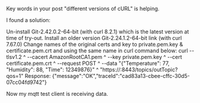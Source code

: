 Key words in your post "different versions of cURL" is helping.

I found a solution:

Un-install Git-2.42.0.2-64-bit (with curl 8.2.1) which is the latest version at time of try-out.
Install an older version Git-2.24.1.2-64-bit link (with curl 7.67.0)
Change names of the original certs and key to private.pem.key &  certificate.pem.crt and using the same name in curl command below:
curl --tlsv1.2 ^
--cacert AmazonRootCA1.pem ^
--key private.pem.key ^
--cert certificate.pem.crt ^
--request POST ^
--data "{\"Temperature\": 77, \"Humidity\": 88, \"Time\": 12349876}" ^
"https://<my end point>:8443/topics/outTopic?qos=1"
Response:
{"message":"OK","traceId":"cad83a13-cbee-cffc-30d5-07cc04fd9742"}

Now my mqtt test client is receiving data.
